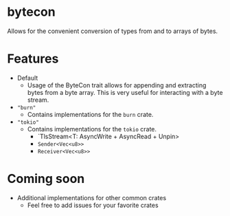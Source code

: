 # bytecon
Allows for the convenient conversion of types from and to arrays of bytes.

# Features
* Default
  * Usage of the ByteCon trait allows for appending and extracting bytes from a byte array. This is very useful for interacting with a byte stream.
* `"burn"`
  * Contains implementations for the `burn` crate.
* `"tokio"`
  * Contains implementations for the `tokio` crate.
    * `TlsStream<T: AsyncWrite + AsyncRead + Unpin>
    * `Sender<Vec<u8>>`
    * `Receiver<Vec<u8>>`
 
# Coming soon
* Additional implementations for other common crates
  * Feel free to add issues for your favorite crates
